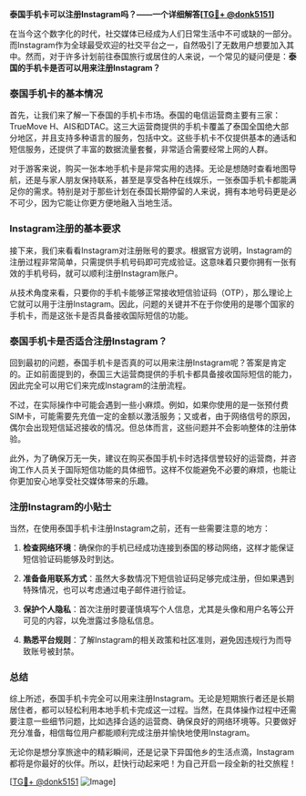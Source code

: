 **泰国手机卡可以注册Instagram吗？——一个详细解答[[TG💪+ @donk5151](https://t.me/s/donk5151)]**

在当今这个数字化的时代，社交媒体已经成为人们日常生活中不可或缺的一部分。而Instagram作为全球最受欢迎的社交平台之一，自然吸引了无数用户想要加入其中。然而，对于许多计划前往泰国旅行或居住的人来说，一个常见的疑问便是：**泰国的手机卡是否可以用来注册Instagram？**

### 泰国手机卡的基本情况

首先，让我们来了解一下泰国的手机卡市场。泰国的电信运营商主要有三家：TrueMove H、AIS和DTAC。这三大运营商提供的手机卡覆盖了泰国全国绝大部分地区，并且支持多种语言的服务，包括中文。这些手机卡不仅提供基本的通话和短信服务，还提供了丰富的数据流量套餐，非常适合需要经常上网的人群。

对于游客来说，购买一张本地手机卡是非常实用的选择。无论是想随时查看地图导航，还是与家人朋友保持联系，甚至是享受各种在线娱乐，一张泰国手机卡都能满足你的需求。特别是对于那些计划在泰国长期停留的人来说，拥有本地号码更是必不可少，因为它能让你更方便地融入当地生活。

### Instagram注册的基本要求

接下来，我们来看看Instagram对注册账号的要求。根据官方说明，Instagram的注册过程非常简单，只需提供手机号码即可完成验证。这意味着只要你拥有一张有效的手机号码，就可以顺利注册Instagram账户。

从技术角度来看，只要你的手机卡能够正常接收短信验证码（OTP），那么理论上它就可以用于注册Instagram。因此，问题的关键并不在于你使用的是哪个国家的手机卡，而是这张卡是否具备接收国际短信的功能。

### 泰国手机卡是否适合注册Instagram？

回到最初的问题，泰国手机卡是否真的可以用来注册Instagram呢？答案是肯定的。正如前面提到的，泰国三大运营商提供的手机卡都具备接收国际短信的能力，因此完全可以用它们来完成Instagram的注册流程。

不过，在实际操作中可能会遇到一些小麻烦。例如，如果你使用的是一张预付费SIM卡，可能需要先充值一定的金额以激活服务；又或者，由于网络信号的原因，偶尔会出现短信延迟接收的情况。但总体而言，这些问题并不会影响整体的注册体验。

此外，为了确保万无一失，建议在购买泰国手机卡时选择信誉较好的运营商，并咨询工作人员关于国际短信功能的具体细节。这样不仅能避免不必要的麻烦，也能让你更加安心地享受社交媒体带来的乐趣。

### 注册Instagram的小贴士

当然，在使用泰国手机卡注册Instagram之前，还有一些需要注意的地方：

1. **检查网络环境**：确保你的手机已经成功连接到泰国的移动网络，这样才能保证短信验证码能够及时到达。
   
2. **准备备用联系方式**：虽然大多数情况下短信验证码足够完成注册，但如果遇到特殊情况，也可以考虑通过电子邮件进行验证。

3. **保护个人隐私**：首次注册时要谨慎填写个人信息，尤其是头像和用户名等公开可见的内容，以免泄露过多隐私信息。

4. **熟悉平台规则**：了解Instagram的相关政策和社区准则，避免因违规行为而导致账号被封禁。

### 总结

综上所述，泰国手机卡完全可以用来注册Instagram。无论是短期旅行者还是长期居住者，都可以轻松利用本地手机卡完成这一过程。当然，在具体操作过程中还需要注意一些细节问题，比如选择合适的运营商、确保良好的网络环境等。只要做好充分准备，相信每位用户都能顺利完成注册并愉快地使用Instagram。

无论你是想分享旅途中的精彩瞬间，还是记录下异国他乡的生活点滴，Instagram都将是你最好的伙伴。所以，赶快行动起来吧！为自己开启一段全新的社交旅程！

[[TG💪+ @donk5151](https://t.me/s/donk5151) ![Image](https://i.postimg.cc/rwNCRYN7/Snipaste-2025-04-30-17-27-05.png)]